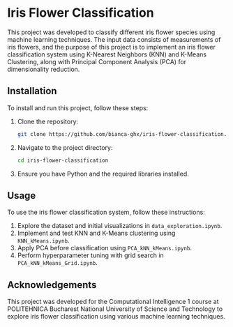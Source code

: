 # Iris Flower Classification

This project was developed to classify different iris flower species using machine learning techniques. The input data consists of measurements of iris flowers, and the purpose of this project is to implement an iris flower classification system using K-Nearest Neighbors (KNN) and K-Means Clustering, along with Principal Component Analysis (PCA) for dimensionality reduction.

## Installation
To install and run this project, follow these steps:

1. Clone the repository:
    ```sh
    git clone https://github.com/bianca-ghx/iris-flower-classification.git
    ```
2. Navigate to the project directory:
    ```sh
    cd iris-flower-classification
    ```
3. Ensure you have Python and the required libraries installed.

## Usage
To use the iris flower classification system, follow these instructions:

1. Explore the dataset and initial visualizations in `data_exploration.ipynb`.
2. Implement and test KNN and K-Means clustering using `KNN_kMeans.ipynb`.
3. Apply PCA before classification using `PCA_kNN_kMeans.ipynb`.
4. Perform hyperparameter tuning with grid search in `PCA_kNN_kMeans_Grid.ipynb`.

## Acknowledgements
This project was developed for the Computational Intelligence 1 course at POLITEHNICA Bucharest National University of Science and Technology to explore iris flower classification using various machine learning techniques. 

